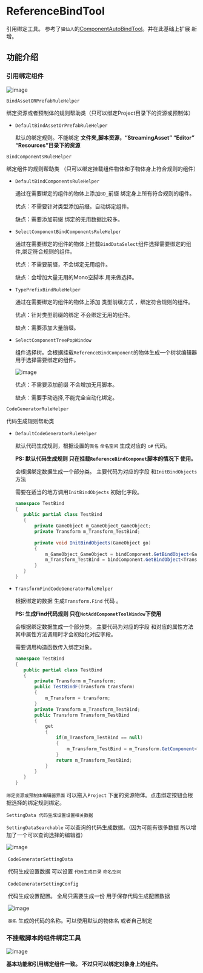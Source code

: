 # ReferenceBindTool

引用绑定工具。 参考了`猫仙人`的[ComponentAutoBindTool](https://github.com/CatImmortal/ComponentAutoBindTool)。并在此基础上扩展 新增。

## 功能介绍

### 引用绑定组件

![image](https://tvax3.sinaimg.cn/large/e1b1a94bgy1h5gleo1uusj20en082ta1.jpg)

`BindAssetORPrefabRuleHelper`  

绑定资源或者预制体的规则帮助类（只可以绑定Project目录下的资源或预制体）

* `DefaultBindAssetOrPrefabRuleHelper`

  默认的绑定规则。不能绑定 **文件夹,脚本资源，“StreamingAsset” “Editor” “Resources”目录下的资源**

`BindComponentsRuleHelper` 

绑定组件的规则帮助类 （只可以绑定挂载组件物体和子物体身上符合规则的组件）

* `DefaultBindComponentsRuleHelper`

  通过在需要绑定的组件的物体上添加`BD_`前缀 绑定身上所有符合规则的组件。

  优点：不需要针对类型添加前缀。自动绑定组件。

  缺点：需要添加前缀 绑定的无用数据比较多。

* `SelectComponentBindComponentsRuleHelper`

  通过在需要绑定的组件的物体上挂载`BindDataSelect`组件选择需要绑定的组件,绑定符合规则的组件。 

  优点：不需要前缀，不会绑定无用组件。

  缺点：会增加大量无用的Mono空脚本 用来做选择。

* `TypePrefixBindRuleHelper`

  通过在需要绑定的组件的物体上添加 类型前缀方式 ，绑定符合规则的组件。

  优点：针对类型前缀的绑定 不会绑定无用的组件。

  缺点：需要添加大量前缀。

* `SelectComponentTreePopWindow`

  组件选择树。会根据挂载`ReferenceBindComponent`的物体生成一个树状编辑器 用于选择需要绑定的组件。

  ![image](https://tva3.sinaimg.cn/large/e1b1a94bgy1h5gntc947ij205j0283yd.jpg)

  优点：不需要添加前缀 不会增加无用脚本。

  缺点：需要手动选择,不能完全自动化绑定。

`CodeGeneratorRuleHelper`

代码生成规则帮助类

* `DefaultCodeGeneratorRuleHelper`

  默认代码生成规则，根据设置的`类名` `命名空间` 生成对应的 `c#` 代码。 

  **PS: 默认代码生成规则 只在挂载`ReferenceBindComponet`脚本的情况下 使用。**

  会根据绑定数据生成一个部分类。 主要代码为对应的字段 和`InitBindObjects`方法 

  需要在适当的地方调用`InitBindObjects` 初始化字段。

  ``` csharp
  namespace TestBind
  {
     public partial class TestBind
     {
         private GameObject m_GameObject_GameObject;
         private Transform m_Transform_TestBind;
         
         private void InitBindObjects(GameObject go)
         {
             m_GameObject_GameObject = bindComponent.GetBindObject<GameObject>(0);
             m_Transform_TestBind = bindComponent.GetBindObject<Transform>(1);
         }
     } 
  }
  ```

* `TransformFindCodeGeneratorRuleHelper`

  根据绑定的数据 生成`Transform.Find` 代码 。

  **PS: 生成Find代码规则 只在`NotAddComponetToolWindow`下使用**

  会根据绑定数据生成一个部分类。 主要代码为对应的字段 和对应的属性方法  其中属性方法调用时才会初始化对应字段。

  需要调用构造函数传入绑定对象。

  ```c#
  namespace TestBind
  {
     public partial class TestBind
     {
         private Transform m_Transform;
         public TestBindF(Transform transform)
         {
             m_Transform = transform;
         }
         private Transform m_Transform_TestBind;
         public Transform Transform_TestBind
         {
             get
             {
                 if(m_Transform_TestBind == null)
                 {
                     m_Transform_TestBind = m_Transform.GetComponent<Transform>();
                 }
                 return m_Transform_TestBind;
             }
         }       
     } 
  }
  ```



`绑定资源或预制体编辑器界面`  可以拖入`Project` 下面的资源物体。点击绑定按钮会根据选择的绑定规则绑定。

`SettingData 代码生成设置设置相关数据`

`SettingDataSearchable` 可以查询的代码生成数据。（因为可能有很多数据 所以增加了一个可以查询选择的编辑器）

![image](https://tvax1.sinaimg.cn/large/e1b1a94bgy1h5gp5gdpibj205w01y748.jpg)

​		`CodeGeneratorSettingData`

​		代码生成设置数据 可以设置 `代码生成目录` `命名空间`

​		`CodeGeneratorSettingConfig`

​		代码生成设置配置。 全局只需要生成一份 用于保存代码生成配置数据

​		![image](https://tva4.sinaimg.cn/large/e1b1a94bgy1h5gq148vadj20en056gm0.jpg)

​		`类名` 生成的代码的名称。可以使用默认的物体名 或者自己制定



###  不挂载脚本的组件绑定工具

![image](https://tvax1.sinaimg.cn/large/e1b1a94bgy1h5gpe60x0hj20gq07fgmt.jpg)

**基本功能和引用绑定组件一致。 不过只可以绑定对象身上的组件。**